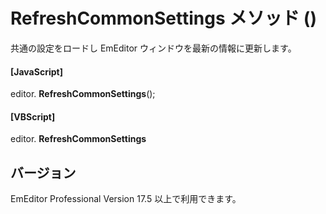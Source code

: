 # RefreshCommonSettings メソッド ()

共通の設定をロードし EmEditor ウィンドウを最新の情報に更新します。

#### \[JavaScript\]

editor. **RefreshCommonSettings**();

#### \[VBScript\]

editor. **RefreshCommonSettings**

## バージョン

EmEditor Professional Version 17.5 以上で利用できます。